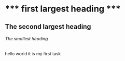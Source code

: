 # *** first largest heading ***
## The second largest heading
###### The smallest heading
hello world it is my first task
